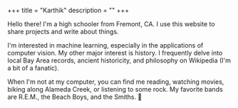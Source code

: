 +++
title = "Karthik"
description = ""
+++

Hello there! I'm a high schooler from Fremont, CA. I use this website to share projects and write about things.

I'm interested in machine learning, especially in the applications of computer vision. My other major interest is history. I frequently delve into local Bay Area records, ancient historicity, and philosophy on Wikipedia (I'm a bit of a fanatic).

When I'm not at my computer, you can find me reading, watching movies, biking along Alameda Creek, or listening to some rock. My favorite bands are R.E.M., the Beach Boys, and the Smiths. 🤘
